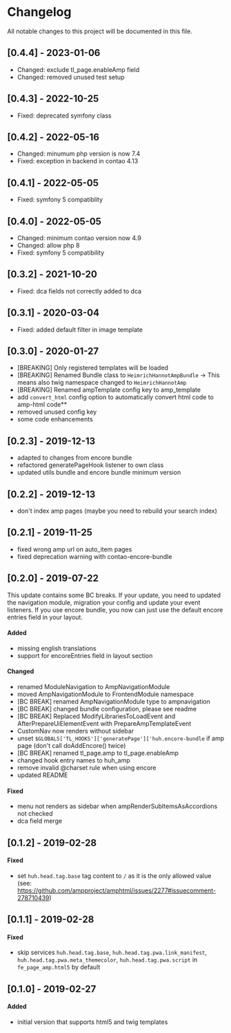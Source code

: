 # Changelog
All notable changes to this project will be documented in this file.

## [0.4.4] - 2023-01-06
- Changed: exclude tl_page.enableAmp field
- Changed: removed unused test setup

## [0.4.3] - 2022-10-25
- Fixed: deprecated symfony class

## [0.4.2] - 2022-05-16
- Changed: minumum php version is now 7.4
- Fixed: exception in backend in contao 4.13

## [0.4.1] - 2022-05-05
- Fixed: symfony 5 compatiblity

## [0.4.0] - 2022-05-05
- Changed: minimum contao version now 4.9
- Changed: allow php 8
- Fixed: symfony 5 compatibility

## [0.3.2] - 2021-10-20
- Fixed: dca fields not correctly added to dca

## [0.3.1] - 2020-03-04
- Fixed: added default filter in image template

## [0.3.0] - 2020-01-27
- [BREAKING] Only registered templates will be loaded
- [BREAKING] Renamed Bundle class to `HeimrichHannotAmpBundle` -> This means also twig namespace changed to `HeimrichHannotAmp`
- [BREAKING] Renamed ampTemplate config key to amp_template
- add `convert_html` config option to automatically convert html code to amp-html code** 
- removed unused config key
- some code enhancements


## [0.2.3] - 2019-12-13
- adapted to changes from encore bundle
- refactored generatePageHook listener to own class
- updated utils bundle and encore bundle minimum version

## [0.2.2] - 2019-12-13
- don't index amp pages (maybe you need to rebuild your search index)

## [0.2.1] - 2019-11-25
- fixed wrong amp url on auto_item pages
- fixed deprecation warning with contao-encore-bundle

## [0.2.0] - 2019-07-22

This update contains some BC breaks. If your update, you need to updated the navigation module, migration your config and update your event listeners. If you use encore bundle, you now can just use the default encore entries field in your layout.

#### Added
* missing english translations
* support for encoreEntries field in layout section

#### Changed
* renamed ModuleNavigation to AmpNavigationModule
* moved AmpNavigationModule to FrontendModule namespace
* [BC BREAK] renamed AmpNavigationModule type to ampnavigation
* [BC BREAK] changed bundle configuration, please see readme
* [BC BREAK] Replaced ModifyLibrariesToLoadEvent and AfterPrepareUiElementEvent with PrepareAmpTemplateEvent
* CustomNav now renders without sidebar
* unset `$GLOBALS['TL_HOOKS']['generatePage']['huh.encore-bundle` if amp page (don't call doAddEncore() twice)
* [BC BREAK] renamed tl_page.amp to tl_page.enableAmp
* changed hook entry names to huh_amp
* remove invalid @charset rule when using encore
* updated README

#### Fixed
* menu not renders as sidebar when ampRenderSubItemsAsAccordions not checked
* dca field merge

## [0.1.2] - 2019-02-28

#### Fixed
* set `huh.head.tag.base` tag content to `/` as it is the only allowed value (see: https://github.com/ampproject/amphtml/issues/2277#issuecomment-278710439)

## [0.1.1] - 2019-02-28

#### Fixed
* skip services `huh.head.tag.base`, `huh.head.tag.pwa.link_manifest`, `huh.head.tag.pwa.meta_themecolor`, `huh.head.tag.pwa.script` in `fe_page_amp.html5` by default

## [0.1.0] - 2019-02-27

#### Added
* initial version that supports html5 and twig templates
